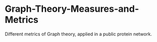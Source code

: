 # Graph-Theory-Measures-and-Metrics
Different metrics of Graph theory, applied in a public protein network. 
